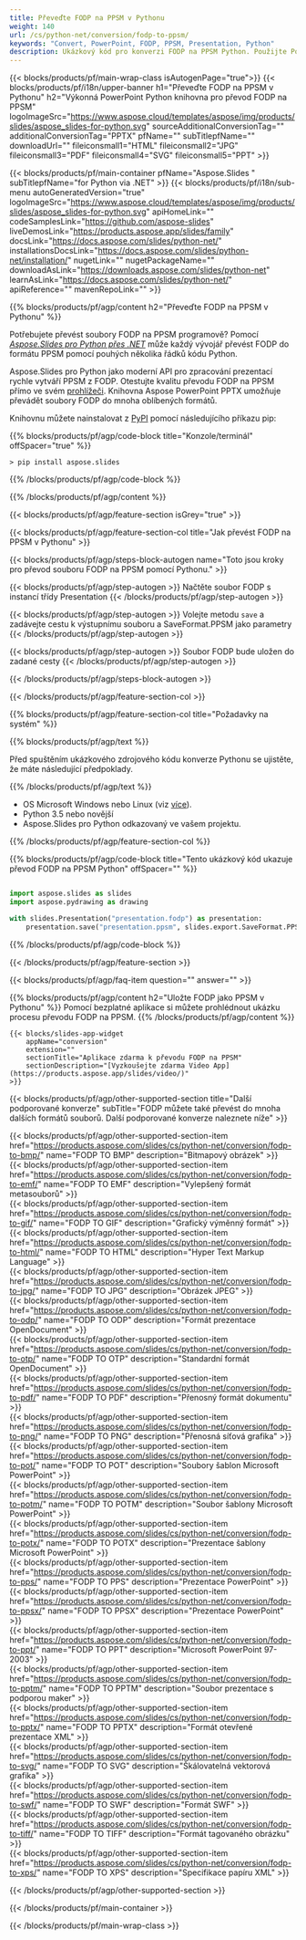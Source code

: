 ```yaml
---
title: Převeďte FODP na PPSM v Pythonu
weight: 140
url: /cs/python-net/conversion/fodp-to-ppsm/ 
keywords: "Convert, PowerPoint, FODP, PPSM, Presentation, Python"
description: Ukázkový kód pro konverzi FODP na PPSM Python. Použijte PowerPoint Python API pro dávkový převod souborů FODP na soubory PPSM.
---
```


{{< blocks/products/pf/main-wrap-class isAutogenPage="true">}}
{{< blocks/products/pf/i18n/upper-banner h1="Převeďte FODP na PPSM v Pythonu" h2="Výkonná PowerPoint Python knihovna pro převod FODP na PPSM" logoImageSrc="https://www.aspose.cloud/templates/aspose/img/products/slides/aspose_slides-for-python.svg" sourceAdditionalConversionTag="" additionalConversionTag="PPTX" pfName="" subTitlepfName="" downloadUrl="" fileiconsmall1="HTML" fileiconsmall2="JPG" fileiconsmall3="PDF" fileiconsmall4="SVG" fileiconsmall5="PPT" >}}

{{< blocks/products/pf/main-container pfName="Aspose.Slides " subTitlepfName="for Python via .NET" >}}
{{< blocks/products/pf/i18n/sub-menu autoGeneratedVersion="true" logoImageSrc="https://www.aspose.cloud/templates/aspose/img/products/slides/aspose_slides-for-python.svg" apiHomeLink="" codeSamplesLink="https://github.com/aspose-slides" liveDemosLink="https://products.aspose.app/slides/family" docsLink="https://docs.aspose.com/slides/python-net/" installationsDocsLink="https://docs.aspose.com/slides/python-net/installation/" nugetLink="" nugetPackageName="" downloadAsLink="https://downloads.aspose.com/slides/python-net" learnAsLink="https://docs.aspose.com/slides/python-net/" apiReference="" mavenRepoLink="" >}}

{{% blocks/products/pf/agp/content h2="Převeďte FODP na PPSM v Pythonu" %}}

Potřebujete převést soubory FODP na PPSM programově? Pomocí [*Aspose.Slides pro Python přes .NET*](https://products.aspose.com/slides/cs/python-net/) může každý vývojář převést FODP do formátu PPSM pomocí pouhých několika řádků kódu Python.

Aspose.Slides pro Python jako moderní API pro zpracování prezentací rychle vytváří PPSM z FODP. Otestujte kvalitu převodu FODP na PPSM přímo ve svém [prohlížeči](https://products.aspose.app/slides/conversion). Knihovna Aspose PowerPoint PPTX umožňuje převádět soubory FODP do mnoha oblíbených formátů.

Knihovnu můžete nainstalovat z [PyPI](https://pypi.org/project/Aspose.Slides/) pomocí následujícího příkazu pip:

{{% blocks/products/pf/agp/code-block title="Konzole/terminál" offSpacer="true" %}}

```console
> pip install aspose.slides

```

{{% /blocks/products/pf/agp/code-block %}}

{{% /blocks/products/pf/agp/content %}}

{{< blocks/products/pf/agp/feature-section isGrey="true" >}}

{{< blocks/products/pf/agp/feature-section-col title="Jak převést FODP na PPSM v Pythonu" >}}

{{< blocks/products/pf/agp/steps-block-autogen name="Toto jsou kroky pro převod souboru FODP na PPSM pomocí Pythonu." >}}

{{< blocks/products/pf/agp/step-autogen >}}
Načtěte soubor FODP s instancí třídy Presentation
{{< /blocks/products/pf/agp/step-autogen >}}

{{< blocks/products/pf/agp/step-autogen >}}
Volejte metodu `save` a zadávejte cestu k výstupnímu souboru a SaveFormat.PPSM jako parametry
{{< /blocks/products/pf/agp/step-autogen >}}

{{< blocks/products/pf/agp/step-autogen >}}
Soubor FODP bude uložen do zadané cesty
{{< /blocks/products/pf/agp/step-autogen >}}

{{< /blocks/products/pf/agp/steps-block-autogen >}}

{{< /blocks/products/pf/agp/feature-section-col >}}

{{% blocks/products/pf/agp/feature-section-col title="Požadavky na systém" %}}

{{% blocks/products/pf/agp/text %}}

 Před spuštěním ukázkového zdrojového kódu konverze Pythonu se ujistěte, že máte následující předpoklady.

{{% /blocks/products/pf/agp/text %}}

- OS Microsoft Windows nebo Linux (viz [více](https://docs.aspose.com/slides/python-net/system-requirements/)).
- Python 3.5 nebo novější
- Aspose.Slides pro Python odkazovaný ve vašem projektu.

{{% /blocks/products/pf/agp/feature-section-col %}}

{{% blocks/products/pf/agp/code-block title="Tento ukázkový kód ukazuje převod FODP na PPSM Python" offSpacer="" %}}

```py

import aspose.slides as slides
import aspose.pydrawing as drawing

with slides.Presentation("presentation.fodp") as presentation:
    presentation.save("presentation.ppsm", slides.export.SaveFormat.PPSM)

```
{{% /blocks/products/pf/agp/code-block %}}

{{< /blocks/products/pf/agp/feature-section >}}

{{< blocks/products/pf/agp/faq-item question="" answer="" >}}
 
{{% blocks/products/pf/agp/content h2="Uložte FODP jako PPSM v Pythonu" %}}
Pomocí bezplatné aplikace si můžete prohlédnout ukázku procesu převodu FODP na PPSM. 
{{% /blocks/products/pf/agp/content %}}

<!-- aboutfile Starts -->

<!-- aboutfile Ends -->

    {{< blocks/slides-app-widget 
        appName="conversion"
        extension=""
        sectionTitle="Aplikace zdarma k převodu FODP na PPSM" 
        sectionDescription="[Vyzkoušejte zdarma Video App](https://products.aspose.app/slides/video/)" 
    >}}
    
{{< blocks/products/pf/agp/other-supported-section title="Další podporované konverze" subTitle="FODP můžete také převést do mnoha dalších formátů souborů. Další podporované konverze naleznete níže" >}}

{{< blocks/products/pf/agp/other-supported-section-item href="https://products.aspose.com/slides/cs/python-net/conversion/fodp-to-bmp/" name="FODP TO BMP" description="Bitmapový obrázek" >}}  
{{< blocks/products/pf/agp/other-supported-section-item href="https://products.aspose.com/slides/cs/python-net/conversion/fodp-to-emf/" name="FODP TO EMF" description="Vylepšený formát metasouborů" >}}  
{{< blocks/products/pf/agp/other-supported-section-item href="https://products.aspose.com/slides/cs/python-net/conversion/fodp-to-gif/" name="FODP TO GIF" description="Grafický výměnný formát" >}}  
{{< blocks/products/pf/agp/other-supported-section-item href="https://products.aspose.com/slides/cs/python-net/conversion/fodp-to-html/" name="FODP TO HTML" description="Hyper Text Markup Language" >}}  
{{< blocks/products/pf/agp/other-supported-section-item href="https://products.aspose.com/slides/cs/python-net/conversion/fodp-to-jpg/" name="FODP TO JPG" description="Obrázek JPEG" >}}  
{{< blocks/products/pf/agp/other-supported-section-item href="https://products.aspose.com/slides/cs/python-net/conversion/fodp-to-odp/" name="FODP TO ODP" description="Formát prezentace OpenDocument" >}}  
{{< blocks/products/pf/agp/other-supported-section-item href="https://products.aspose.com/slides/cs/python-net/conversion/fodp-to-otp/" name="FODP TO OTP" description="Standardní formát OpenDocument" >}}  
{{< blocks/products/pf/agp/other-supported-section-item href="https://products.aspose.com/slides/cs/python-net/conversion/fodp-to-pdf/" name="FODP TO PDF" description="Přenosný formát dokumentu" >}}  
{{< blocks/products/pf/agp/other-supported-section-item href="https://products.aspose.com/slides/cs/python-net/conversion/fodp-to-png/" name="FODP TO PNG" description="Přenosná síťová grafika" >}}  
{{< blocks/products/pf/agp/other-supported-section-item href="https://products.aspose.com/slides/cs/python-net/conversion/fodp-to-pot/" name="FODP TO POT" description="Soubory šablon Microsoft PowerPoint" >}}  
{{< blocks/products/pf/agp/other-supported-section-item href="https://products.aspose.com/slides/cs/python-net/conversion/fodp-to-potm/" name="FODP TO POTM" description="Soubor šablony Microsoft PowerPoint" >}}  
{{< blocks/products/pf/agp/other-supported-section-item href="https://products.aspose.com/slides/cs/python-net/conversion/fodp-to-potx/" name="FODP TO POTX" description="Prezentace šablony Microsoft PowerPoint" >}}  
{{< blocks/products/pf/agp/other-supported-section-item href="https://products.aspose.com/slides/cs/python-net/conversion/fodp-to-pps/" name="FODP TO PPS" description="Prezentace PowerPoint" >}}  
{{< blocks/products/pf/agp/other-supported-section-item href="https://products.aspose.com/slides/cs/python-net/conversion/fodp-to-ppsx/" name="FODP TO PPSX" description="Prezentace PowerPoint" >}}  
{{< blocks/products/pf/agp/other-supported-section-item href="https://products.aspose.com/slides/cs/python-net/conversion/fodp-to-ppt/" name="FODP TO PPT" description="Microsoft PowerPoint 97-2003" >}}  
{{< blocks/products/pf/agp/other-supported-section-item href="https://products.aspose.com/slides/cs/python-net/conversion/fodp-to-pptm/" name="FODP TO PPTM" description="Soubor prezentace s podporou maker" >}}  
{{< blocks/products/pf/agp/other-supported-section-item href="https://products.aspose.com/slides/cs/python-net/conversion/fodp-to-pptx/" name="FODP TO PPTX" description="Formát otevřené prezentace XML" >}}  
{{< blocks/products/pf/agp/other-supported-section-item href="https://products.aspose.com/slides/cs/python-net/conversion/fodp-to-svg/" name="FODP TO SVG" description="Škálovatelná vektorová grafika" >}}  
{{< blocks/products/pf/agp/other-supported-section-item href="https://products.aspose.com/slides/cs/python-net/conversion/fodp-to-swf/" name="FODP TO SWF" description="Formát SWF" >}}  
{{< blocks/products/pf/agp/other-supported-section-item href="https://products.aspose.com/slides/cs/python-net/conversion/fodp-to-tiff/" name="FODP TO TIFF" description="Formát tagovaného obrázku" >}}  
{{< blocks/products/pf/agp/other-supported-section-item href="https://products.aspose.com/slides/cs/python-net/conversion/fodp-to-xps/" name="FODP TO XPS" description="Specifikace papíru XML" >}}  


{{< /blocks/products/pf/agp/other-supported-section >}}

{{< /blocks/products/pf/main-container >}}
    
{{< /blocks/products/pf/main-wrap-class >}}